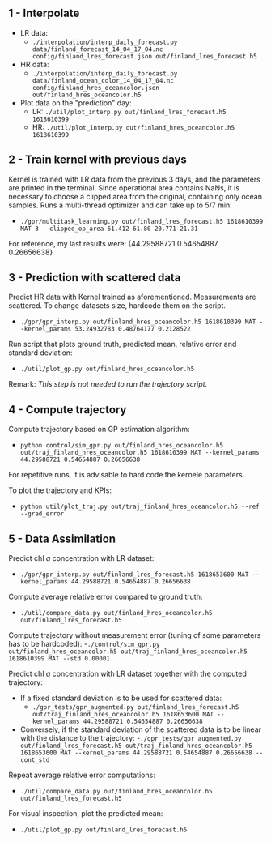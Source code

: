 


## 1 - Interpolate
- LR data:
    - `./interpolation/interp_daily_forecast.py data/finland_forecast_14_04_17_04.nc config/finland_lres_forecast.json out/finland_lres_forecast.h5`
- HR data:
    - `./interpolation/interp_daily_forecast.py data/finland_ocean_color_14_04_17_04.nc config/finland_hres_oceancolor.json out/finland_hres_oceancolor.h5`
- Plot data on the "prediction" day:
    - LR: `./util/plot_interp.py out/finland_lres_forecast.h5 1618610399`
    - HR: `./util/plot_interp.py out/finland_hres_oceancolor.h5 1618610399`

## 2 - Train kernel with previous days
Kernel is trained with LR data from the previous 3 days, and the parameters are printed in the terminal. Since operational area contains NaNs, it is necessary to choose a clipped area from the original, containing only ocean samples. Runs a multi-thread optimizer and can take up to 5/7 min:
- `./gpr/multitask_learning.py out/finland_lres_forecast.h5 1618610399 MAT 3 --clipped_op_area 61.412 61.80 20.771 21.31`

For reference, my last results were: {44.29588721 0.54654887 0.26656638}

## 3 - Prediction with scattered data
Predict HR data with Kernel trained as aforementioned. Measurements are scattered. To change datasets size, hardcode them on the script.
- `./gpr/gpr_interp.py out/finland_hres_oceancolor.h5 1618610399 MAT --kernel_params 53.24932783 0.48764177 0.2128522`

Run script that plots ground truth, predicted mean, relative error and standard deviation:
-  `./util/plot_gp.py out/finland_hres_oceancolor.h5`

Remark: _This step is not needed to run the trajectory script_.

## 4 - Compute trajectory
Compute trajectory based on GP estimation algorithm:
- `python control/sim_gpr.py out/finland_hres_oceancolor.h5 out/traj_finland_hres_oceancolor.h5 1618610399 MAT --kernel_params 44.29588721 0.54654887 0.26656638`

For repetitive runs, it is advisable to hard code the kernele parameters.

To plot the trajectory and KPIs:
- `python util/plot_traj.py out/traj_finland_hres_oceancolor.h5 --ref --grad_error`

## 5 - Data Assimilation
Predict chl _a_ concentration with LR dataset:
- `./gpr/gpr_interp.py out/finland_lres_forecast.h5 1618653600 MAT --kernel_params 44.29588721 0.54654887 0.26656638`

Compute average relative error compared to ground truth:
- `./util/compare_data.py out/finland_hres_oceancolor.h5 out/finland_lres_forecast.h5`

Compute trajectory without measurement error (tuning of some parameters has to be hardcoded):
-`./control/sim_gpr.py out/finland_hres_oceancolor.h5 out/traj_finland_hres_oceancolor.h5 1618610399 MAT --std 0.00001`

Predict chl _a_ concentration with LR dataset together with the computed trajectory:
- If a fixed standard deviation is to be used for scattered data:
    - `./gpr_tests/gpr_augmented.py out/finland_lres_forecast.h5 out/traj_finland_hres_oceancolor.h5 1618653600 MAT --kernel_params 44.29588721 0.54654887 0.26656638`
- Conversely, if the standard deviation of the scattered data is to be linear with the distance to the trajectory:
    -`./gpr_tests/gpr_augmented.py out/finland_lres_forecast.h5 out/traj_finland_hres_oceancolor.h5 1618653600 MAT --kernel_params 44.29588721 0.54654887 0.26656638 --cont_std`

Repeat average relative error computations:
- `./util/compare_data.py out/finland_hres_oceancolor.h5 out/finland_lres_forecast.h5`

For visual inspection, plot the predicted mean:
- `./util/plot_gp.py out/finland_lres_forecast.h5`
